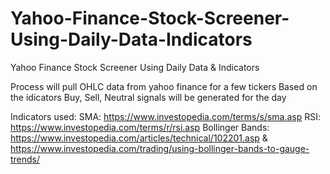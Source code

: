 # Yahoo-Finance-Stock-Screener-Using-Daily-Data-Indicators
Yahoo Finance Stock Screener Using Daily Data &amp; Indicators

Process will pull OHLC data from yahoo finance for a few tickers
Based on the idicators Buy, Sell, Neutral signals will be generated for the day

Indicators used:
SMA: https://www.investopedia.com/terms/s/sma.asp
RSI: https://www.investopedia.com/terms/r/rsi.asp
Bollinger Bands: https://www.investopedia.com/articles/technical/102201.asp & https://www.investopedia.com/trading/using-bollinger-bands-to-gauge-trends/
